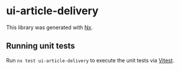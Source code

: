 # ui-article-delivery

This library was generated with [Nx](https://nx.dev).

## Running unit tests

Run `nx test ui-article-delivery` to execute the unit tests via [Vitest](https://vitest.dev/).
